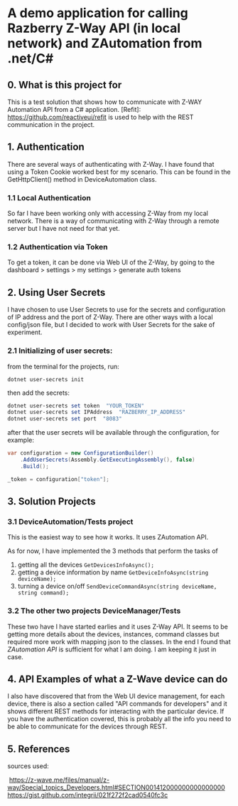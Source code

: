 # A demo application for calling Razberry Z-Way API (in local network)  and ZAutomation from .net/C#

## 0. What is this project for

This is a test solution that shows how to communicate with Z-WAY Automation API from a C# application. [Refit]: https://github.com/reactiveui/refit is used to help with the REST communication in the project.

## 1. Authentication

There are several ways of authenticating with Z-Way. I have found that using a Token Cookie worked best for my scenario. This can be found in the GetHttpClient() method in DeviceAutomation class.

### 1.1 Local Authentication

So far I have been working only with accessing Z-Way from my local network. There is a way of communicating with Z-Way through a remote server but I have not need for that yet.


### 1.2 Authentication via Token

To get a token, it can be done via Web UI of the Z-Way, by going to the dashboard > settings > my settings > generate auth tokens

## 2. Using User Secrets

I have chosen to use User Secrets to use for the secrets and configuration of IP address and the port of Z-Way. There are other ways with a local config/json file, but I decided to work with User Secrets for the sake of experiment.

### 2.1 Initializing of user secrets:

from the terminal for the projects, run:

`dotnet user-secrets init`

then add the secrets:
```powershell
dotnet user-secrets set token  "YOUR_TOKEN"
dotnet user-secrets set IPAddress  "RAZBERRY_IP_ADDRESS"
dotnet user-secrets set port  "8083"
```

after that the user secrets will be available through the  configuration, for example:
```c#
var configuration = new ConfigurationBuilder()
    .AddUserSecrets(Assembly.GetExecutingAssembly(), false)
    .Build();

_token = configuration["token"];
```

## 3. Solution Projects

### 3.1 DeviceAutomation/Tests project 

This is the easiest way to see how it works. It uses ZAutomation API.

As for now, I have implemented the 3 methods that perform the tasks of

1. getting all the devices `GetDevicesInfoAsync();`
2. getting a device information by name `GetDeviceInfoAsync(string deviceName);`
3. turning a device on/off `SendDeviceCommandAsync(string deviceName, string command);`

### 3.2 The other two projects DeviceManager/Tests 

These two have I have started earlies and it uses Z-Way API. It seems to be getting more details about the devices, instances, command classes but required more work with mapping json to the classes. In the end I found that *ZAutomation API* is sufficient for what I am doing. I am keeping it just in case.

## 4. API Examples of what a Z-Wave device can do

I also have discovered that from the Web UI device management, for each device, there is also a section called "API commands for developers" and it shows different REST methods for interacting with the particular device. If you have the authentication covered, this is probably all the info you need to be able to communicate for the devices through REST.

## 5. References

sources used:

​	https://z-wave.me/files/manual/z-way/Special_topics_Developers.html#SECTION001412000000000000000
​	https://gist.github.com/integrii/021f272f2cad0540fc3c



